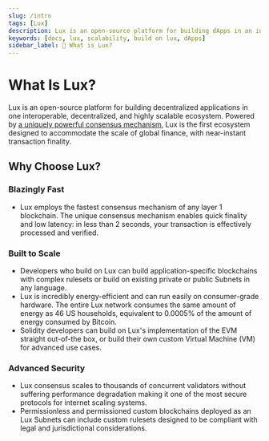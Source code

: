 ```yaml
---
slug: /intro
tags: [Lux]
description: Lux is an open-source platform for building dApps in an interoperable, decentralized, and highly scalable ecosystem.
keywords: [docs, lux, scalability, build on lux, dApps]
sidebar_label: 🔺 What is Lux?
---
```


# What Is Lux?

Lux is an open-source platform for building decentralized applications in one
interoperable, decentralized, and highly scalable ecosystem.
Powered by [a uniquely powerful consensus mechanism](/learn/lux/consensus.md),
Lux is the first ecosystem designed to
accommodate the scale of global finance, with near-instant transaction finality.

## Why Choose Lux?

### Blazingly Fast

- Lux employs the fastest consensus mechanism of any layer 1 blockchain. The unique consensus
  mechanism enables quick finality and low latency: in less than 2 seconds, your transaction is
  effectively processed and verified.

### Built to Scale

- Developers who build on Lux can build application-specific blockchains with complex rulesets
  or build on existing private or public Subnets in any language.
- Lux is incredibly energy-efficient and can run easily on consumer-grade hardware.
  The entire Lux network consumes the same amount of energy as 46 US households, equivalent to
  0.0005% of the amount of energy consumed by Bitcoin.
- Solidity developers can build on Lux's implementation of the EVM straight out-of-the box, or
  build their own custom Virtual Machine (VM) for advanced use cases.

### Advanced Security

- Lux consensus scales to thousands of concurrent validators without suffering performance
  degradation making it one of the most secure protocols for internet scaling systems.
- Permissionless and permissioned custom blockchains deployed as an Lux Subnets can include custom
  rulesets designed to be compliant with legal and jurisdictional considerations.
